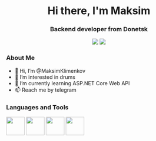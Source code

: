 <div align="center">
    <h1>Hi there, I'm Maksim</h1>
    <h3>Backend developer from Donetsk</h3>
</div>
<div id="social" align="center">
    <a href="https://t.me/jnecua123"><img src="https://img.shields.io/badge/Telegram-blue?style=for-the-badge&logo=telegram"/></a>
    <a href="https://leetcode.com/jnecua123/"><img src="https://img.shields.io/badge/dynamic/json?style=for-the-badge&labelColor=black&color=%23ffa116&label=Solved&query=solvedOverTotal&url=https%3A%2F%2Fbadge.xyli.tech/%2Fapi%2Fusers%2Fjnecua123&logo=leetcode&logoColor=yellow" /></a>
</div>

### About Me
- 👋 Hi, I’m @MaksimKlimenkov
- 🥁 I’m interested in drums
- 🌱 I’m currently learning ASP.NET Core Web API
- 📫 Reach me by telegram

### Languages and Tools     
<div display="inline-block">
    <img src="https://cdn.jsdelivr.net/gh/devicons/devicon/icons/csharp/csharp-original.svg" height="50" />
    <img src="https://cdn.jsdelivr.net/gh/devicons/devicon/icons/dotnetcore/dotnetcore-original.svg" height="50" />
    <img src="https://cdn.jsdelivr.net/gh/devicons/devicon/icons/bash/bash-plain.svg" height="50" />           
    <img src="https://cdn.jsdelivr.net/gh/devicons/devicon/icons/git/git-original.svg" height="50" />
          
</div>
